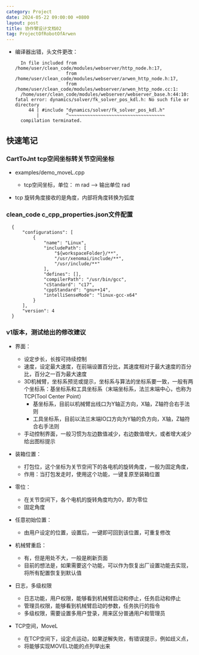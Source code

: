 ```yaml
---
category: Project
date: 2024-05-22 09:00:00 +0800
layout: post
title: 协作臂设计文档02
tag: ProjectOfRobotOfArwen
---
```


+ 编译器出错，头文件更改：
  ```
    In file included from /home/user/clean_code/modules/webserver/http_node.h:17,
                     from /home/user/clean_code/modules/webserver/arwen_http_node.h:17,
                     from /home/user/clean_code/modules/webserver/arwen_http_node.cc:1:
    /home/user/clean_code/modules/webserver/webserver_base.h:44:10: fatal error: dynamics/solver/fk_solver_pos_kdl.h: No such file or directory
       44 | #include "dynamics/solver/fk_solver_pos_kdl.h"
          |          ^~~~~~~~~~~~~~~~~~~~~~~~~~~~~~~~~~~~~
    compilation terminated.
  ``` 

## 快速笔记

### CartToJnt tcp空间坐标转关节空间坐标

+ examples/demo_moveL.cpp 
  + tcp空间坐标，单位： m rad --> 输出单位 rad

+ tcp 旋转角度接收的是角度，内部将角度转换为弧度

### clean_code c_cpp_properties.json文件配置

```
  {
      "configurations": [
          {
              "name": "Linux",
              "includePath": [
                  "${workspaceFolder}/**",
                  "/usr/xenomai/include/**",
                  "/usr/include/**"
              ],
              "defines": [],
              "compilerPath": "/usr/bin/gcc",
              "cStandard": "c17",
              "cppStandard": "gnu++14",
              "intelliSenseMode": "linux-gcc-x64"
          }
      ],
      "version": 4
  }
```

### v1版本，测试给出的修改建议

+ 界面：
  + 设定步长，长按可持续控制
  + 速度，设定最大速度，在前端设置百分比，其速度相对于最大速度的百分比，百分之一百为最大速度
  + 3D机械臂，坐标系预览或提示，坐标系与算法的坐标系要一致，一般有两个坐标系：基坐标系和工具坐标系（末端坐标系，法兰末端中心，也称为TCP(Tool Center Point）
    + 基坐标系，目前以机械臂出线口为Y轴正方向，X轴，Z轴符合右手法则
    + 工具坐标系，目前以法兰末端IO口方向为Y轴的负方向，X轴，Z轴符合右手法则
  + 手动控制界面，一般习惯为左边数值减少，右边数值增大，或者增大减少给出图标提示

+ 装箱位置：
  + 打包位，这个坐标为关节空间下的各电机的旋转角度，一般为固定角度，
  + 作用：当打包发走时，使用这个功能，一键复原至装箱位置
+ 零位：
  + 在关节空间下，各个电机的旋转角度均为0，即为零位
  + 固定角度
+ 任意初始位置：
  + 由用户设定的位置，设置后，一键即可回到该位置，可重复修改

+ 机械臂重启：
  + 有，但是用处不大，一般是刷新页面
  + 目前的想法是，如果需要这个功能，可以作为恢复出厂设置功能去实现，将所有配置恢复到默认值

+ 日志，多级权限
  + 日志功能，用户权限，能够看到机械臂启动和停止，任务启动和停止
  + 管理员权限，能够看到机械臂启动的参数，任务执行的指令
  + 多级权限，需要设置多用户登录，用来区分普通用户和管理员

+ TCP空间，MoveL
  + 在TCP空间下，设定点运动，如果逆解失败，有错误提示，例如歧义点，
  + 将能够实现MOVEL功能的点列举出来
